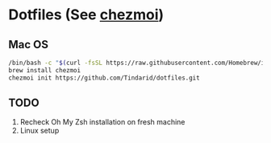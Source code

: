 # Dotfiles (See [chezmoi](https://www.chezmoi.io/))

## Mac OS

```bash
/bin/bash -c "$(curl -fsSL https://raw.githubusercontent.com/Homebrew/install/HEAD/install.sh)"
brew install chezmoi 
chezmoi init https://github.com/Tindarid/dotfiles.git
```

## TODO
1. Recheck Oh My Zsh installation on fresh machine
2. Linux setup
